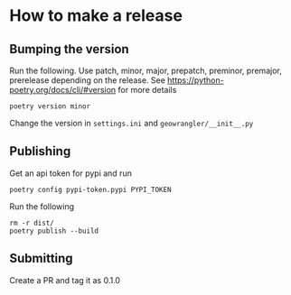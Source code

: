 # How to make a release

## Bumping the version

Run the following. Use patch, minor, major, prepatch, preminor, premajor, prerelease depending on the release. See https://python-poetry.org/docs/cli/#version for more details

```
poetry version minor
```

Change the version in `settings.ini` and `geowrangler/__init__.py`

## Publishing

Get an api token for pypi and run

```
poetry config pypi-token.pypi PYPI_TOKEN
```

Run the following

```
rm -r dist/
poetry publish --build
```

## Submitting

Create a PR and tag it as 0.1.0
